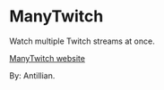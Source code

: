 # ManyTwitch
Watch multiple Twitch streams at once.

[ManyTwitch website](https://www.manytwitch.app/)

By: Antillian.